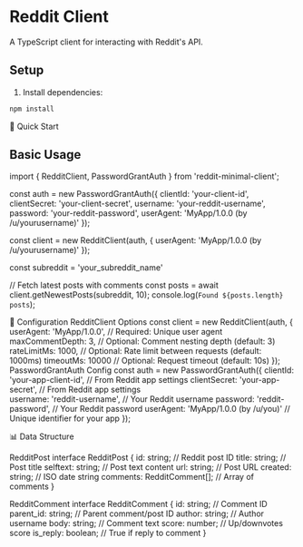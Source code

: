 # Reddit Client

A TypeScript client for interacting with Reddit's API.

## Setup

1. Install dependencies:
```bash
npm install
```

🚀 Quick Start
## Basic Usage

import { RedditClient, PasswordGrantAuth } from 'reddit-minimal-client';

const auth = new PasswordGrantAuth({
  clientId: 'your-client-id',
  clientSecret: 'your-client-secret', 
  username: 'your-reddit-username',
  password: 'your-reddit-password',
  userAgent: 'MyApp/1.0.0 (by /u/yourusername)'
});

const client = new RedditClient(auth, {
  userAgent: 'MyApp/1.0.0 (by /u/yourusername)'
});

const subreddit = 'your_subreddit_name'

// Fetch latest posts with comments
const posts = await client.getNewestPosts(subreddit, 10);
console.log(`Found ${posts.length} posts`);


🔧 Configuration
RedditClient Options
const client = new RedditClient(auth, {
  userAgent: 'MyApp/1.0.0',          // Required: Unique user agent
  maxCommentDepth: 3,                // Optional: Comment nesting depth (default: 3)
  rateLimitMs: 1000,                 // Optional: Rate limit between requests (default: 1000ms)
  timeoutMs: 10000                   // Optional: Request timeout (default: 10s)
});
PasswordGrantAuth Config
const auth = new PasswordGrantAuth({
  clientId: 'your-app-client-id',        // From Reddit app settings
  clientSecret: 'your-app-secret',       // From Reddit app settings  
  username: 'reddit-username',           // Your Reddit username
  password: 'reddit-password',           // Your Reddit password
  userAgent: 'MyApp/1.0.0 (by /u/you)'  // Unique identifier for your app
});

📊 Data Structure

RedditPost
interface RedditPost {
  id: string;                    // Reddit post ID
  title: string;                 // Post title
  selftext: string;              // Post text content
  url: string;                   // Post URL
  created: string;               // ISO date string
  comments: RedditComment[];     // Array of comments
}

RedditComment
interface RedditComment {
  id: string;          // Comment ID
  parent_id: string;   // Parent comment/post ID
  author: string;      // Author username
  body: string;        // Comment text
  score: number;       // Up/downvotes score
  is_reply: boolean;   // True if reply to comment
}